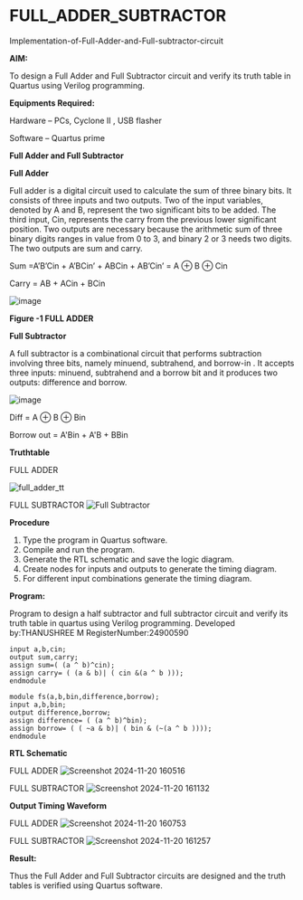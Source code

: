 # FULL_ADDER_SUBTRACTOR

Implementation-of-Full-Adder-and-Full-subtractor-circuit

**AIM:**

To design a Full Adder and Full Subtractor circuit and verify its truth table in Quartus using Verilog programming.

**Equipments Required:**

Hardware – PCs, Cyclone II , USB flasher

Software – Quartus prime

**Full Adder and Full Subtractor**

**Full Adder**

Full adder is a digital circuit used to calculate the sum of three binary bits. It consists of three inputs and two outputs. Two of the input variables, denoted by A and B, represent the two significant bits to be added. The third input, Cin, represents the carry from the previous lower significant position. Two outputs are necessary because the arithmetic sum of three binary digits ranges in value from 0 to 3, and binary 2 or 3 needs two digits. The two outputs are sum and carry.

Sum =A’B’Cin + A’BCin’ + ABCin + AB’Cin’ = A ⊕ B ⊕ Cin 

Carry = AB + ACin + BCin

![image](https://github.com/naavaneetha/FULL_ADDER_SUBTRACTOR/assets/154305477/0f30ba51-5ffb-4198-845f-18e054f675e7)

**Figure -1 FULL ADDER**

**Full Subtractor**

A full subtractor is a combinational circuit that performs subtraction involving three bits, namely minuend, subtrahend, and borrow-in . It accepts three inputs: minuend, subtrahend and a borrow bit and it produces two outputs: difference and borrow.

![image](https://github.com/naavaneetha/FULL_ADDER_SUBTRACTOR/assets/154305477/02b24f51-ab51-4304-9ad6-7b81ffc1ead5)

Diff = A ⊕ B ⊕ Bin 

Borrow out = A'Bin + A'B + BBin

**Truthtable**

FULL ADDER

![full_adder_tt](https://github.com/user-attachments/assets/502982d8-6356-43d2-b989-f21a25911f01)

FULL SUBTRACTOR
![Full Subtractor](https://github.com/user-attachments/assets/550c3156-2701-4288-a9f9-d5feb34f6976)

**Procedure**
1. Type the program in Quartus software.
2. Compile and run the program.
3. Generate the RTL schematic and save the logic diagram.
4. Create nodes for inputs and outputs to generate the timing diagram.
5. For different input combinations generate the timing diagram.

**Program:**

Program to design a half subtractor and full subtractor circuit and verify its truth table in quartus using Verilog programming.
Developed by:THANUSHREE M RegisterNumber:24900590

```module fa(a,b,cin,sum,carry);
input a,b,cin;
output sum,carry;
assign sum=( (a ^ b)^cin);
assign carry= ( (a & b)| ( cin &(a ^ b )));
endmodule

module fs(a,b,bin,difference,borrow);
input a,b,bin;
output difference,borrow;
assign difference= ( (a ^ b)^bin);
assign borrow= ( ( ~a & b)| ( bin & (~(a ^ b ))));
endmodule
```

**RTL Schematic**

FULL ADDER
![Screenshot 2024-11-20 160516](https://github.com/user-attachments/assets/6fd71894-673a-4ccc-bf6f-b2b65ee16e18)

FULL SUBTRACTOR
![Screenshot 2024-11-20 161132](https://github.com/user-attachments/assets/371eb82f-6369-48ee-9fa9-b6d2c9a94d7f)

**Output Timing Waveform**

FULL ADDER
![Screenshot 2024-11-20 160753](https://github.com/user-attachments/assets/39cbdaa9-7e4f-4c93-b207-3c42cb800bdc)

FULL SUBTRACTOR
![Screenshot 2024-11-20 161257](https://github.com/user-attachments/assets/f213dcc6-ddc8-4d99-8da3-d0ea3751b715)

**Result:**

Thus the Full Adder and Full Subtractor circuits are designed and the truth tables is verified using Quartus software.



